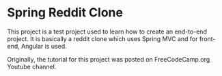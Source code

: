 # Spring Reddit Clone
This project is a test project used to learn how to create an end-to-end project. 
It is basically a reddit clone which uses Spring MVC and for front-end, Angular is used. 

Originally, the tutorial for this project was posted on FreeCodeCamp.org Youtube channel.
